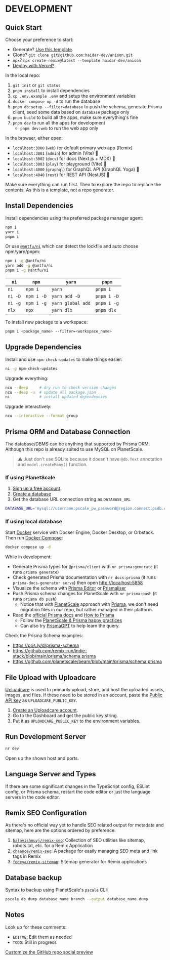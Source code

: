 # DEVELOPMENT

## Quick Start

Choose your preference to start:

- Generate? [Use this template](https://github.com/haidar-dev/anison-dev/generate).
- Clone? `git clone git@github.com:haidar-dev/anison.git`
- `npx`? `npx create-remix@latest --template haidar-dev/anison`
- [Deploy with Vercel?](https://vercel.com)

In the local repo:

1. `git init` or `git status`
2. `pnpm install` to install dependencies
3. `cp .env.example .env` and setup the environment variables
4. `docker compose up -d` to run the database
5. `pnpm db:setup --filter=database` to push the schema, generate Prisma client, seed some data based on `database` package only
6. `pnpm build` to build all the apps, make sure everything's fine
7. `pnpm dev` to run all the apps for development
   - `pnpm dev:web` to run the web app only

In the browser, either open:

- `localhost:3000` (`web`) for default primary web app (Remix)
- `localhost:3001` (`admin`) for admin (Vite) 🚧
- `localhost:3002` (`docs`) for docs (Next.js + MDX) 🚧
- `localhost:3003` (`play`) for playground (Vite) 🚧
- `localhost:4000` (`graphql`) for GraphQL API (GraphQL Yoga) 🚧
- `localhost:4040` (`rest`) for REST API (NestJS) 🚧

Make sure everything can run first. Then to explore the repo to replace the contents. As this is a template, not a repo generator.

## Install Dependencies

Install dependencies using the preferred package manager agent:

```sh
npm i
yarn i
pnpm i
```

Or use [`@antfu/ni`](https://github.com/antfu/ni) which can detect the lockfile and auto choose npm/yarn/pnpm:

```sh
npm i -g @antfu/ni
yarn add -g @antfu/ni
pnpm i -g @antfu/ni
```

| `ni` | `npm` | `yarn` | `pnpm` |
| -- | -- | -- | -- |
| `ni` | `npm i` | `yarn` | `pnpm i` |
| `ni -D` | `npm i -D` | `yarn add -D` | `pnpm i -D` |
| `ni -g` | `npm i -g` | `yarn global add` | `pnpm i -g` |
| `nlx` | `npx` | `yarn dlx` | `pnpm dlx` |

To install new package to a workspace:

```sh
pnpm i <package_name> --filter=<workspace_name>
```

## Upgrade Dependencies

Install and use `npm-check-updates` to make things easier:

```sh
ni -g npm-check-updates
```

Upgrade everything:

```sh
ncu --deep     # dry run to check version changes
ncu --deep -u  # update all package.json
ni             # install updated dependencies
```

Upgrade interactively:

```sh
ncu --interactive --format group
```

## Prisma ORM and Database Connection

The database/DBMS can be anything that supported by Prisma ORM. Although this repo is already suited to use MySQL on PlanetScale.

> ⚠️ Just don't use SQLite because it doesn't have `@db.Text` annotation and `model.createMany()` function.

### If using PlanetScale

1. [Sign up a free account](https://auth.planetscale.com/sign-up).
2. [Create a database](https://planetscale.com/docs)
3. Get the database URL connection string as `DATABASE_URL`

```sh
DATABASE_URL='mysql://username:pscale_pw_password@region.connect.psdb.cloud/name?sslaccept=strict'
```

### If using local database

Start [Docker](https://docker.com) service with Docker Engine, Docker Desktop, or Orbstack. Then run [Docker Compose](../docker-compose.yml):

```sh
docker compose up -d
```

While in development:

- Generate Prisma types for `@prisma/client` with `nr prisma:generate` (it runs `prisma generate`)
- Check generated Prisma documentation with `nr docs:prisma` (it runs `prisma-docs-generator serve`) then open <http://localhost:5858>
- Visualize the schema with [Prisma Editor](https://github.com/mohammed-bahumaish/prisma-editor) or [Prismaliser](https://prismaliser.app)
- Push Prisma schema changes for PlanetScale with `nr prisma:push` (it runs `prisma db push`)
  - Notice that with [PlanetScale](https://planetscale.com/docs/tutorials/prisma-quickstart) approach with [Prisma](https://prisma.io/docs/guides/database/using-prisma-with-planetscale), we don't need migration files in our repo, but rather managed in their platform.
- Read the [official Prisma docs](https://prisma.io/docs) and [How to Prisma](https://howtoprisma.com)
  - Follow the [PlanetScale & Prisma happy practices](https://planetscale.com/docs/prisma/prisma-best-practices)
  - Can also try [PrismaGPT](https://gpt.howtoprisma.com) to help learn the query.

Check the Prisma Schema examples:

- <https://pris.ly/d/prisma-schema>
- <https://github.com/remix-run/indie-stack/blob/main/prisma/schema.prisma>
- <https://github.com/planetscale/beam/blob/main/prisma/schema.prisma>

## File Upload with Uploadcare

[Uploadcare](https://uploadcare.com) is used to primarily upload, store, and host the uploaded assets, images, and files. If these need to be stored in an account, paste the [Public API key](https://uploadcare.com/docs/start/settings/#keys-public) as `UPLOADCARE_PUBLIC_KEY`.

1. [Create an Uploadcare account](https://uploadcare.com).
2. Go to the Dashboard and get the public key string.
3. Put it as `UPLOADCARE_PUBLIC_KEY` to the environment variables.

## Run Development Server

```sh
nr dev
```

Open up the shown host and ports.

## Language Server and Types

If there are some significant changes in the TypeScript config, ESLint config, or Prisma schema, restart the code editor or just the language servers in the code editor.

## Remix SEO Configuration

As there's no official way yet to handle SEO related output for metadata and sitemap, here are the options ordered by preference:

1. [`balavishnuvj/remix-seo`](https://github.com/balavishnuvj/remix-seo): Collection of SEO utilities like sitemap, robots.txt, etc. for a Remix Application
2. [`chaance/remix-seo`](https://github.com/chaance/remix-seo): A package for easily managing SEO meta and link tags in Remix
3. [`fedeya/remix-sitemap`](https://github.com/fedeya/remix-sitemap): Sitemap generator for Remix applications

## Database backup

Syntax to backup using PlanetScale's `pscale` CLI:

```sh
pscale db dump database_name branch --output database_name.dump
```

## Notes

Look up for these comments:

- `EDITME`: Edit them as needed
- `TODO`: Still in progress

[Customize the GitHub repo social preview](https://docs.github.com/en/repositories/managing-your-repositorys-settings-and-features/customizing-your-repository/customizing-your-repositorys-social-media-preview)

